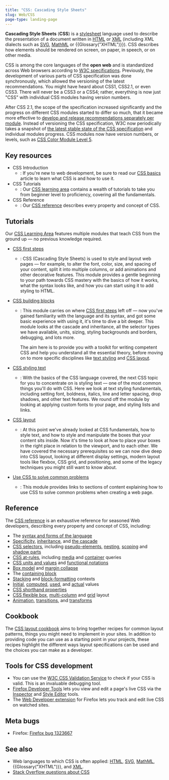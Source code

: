 ```yaml
---
title: "CSS: Cascading Style Sheets"
slug: Web/CSS
page-type: landing-page
---
```




**Cascading Style Sheets** (**CSS**) is a [stylesheet](/Web/API/StyleSheet) language used to describe the presentation of a document written in [HTML](/Web/HTML) or [XML](/Web/XML/XML_introduction) (including XML dialects such as [SVG](/Web/SVG), [MathML](/Web/MathML) or {{Glossary("XHTML")}}). CSS describes how elements should be rendered on screen, on paper, in speech, or on other media.

CSS is among the core languages of the **open web** and is standardized across Web browsers according to [W3C specifications](https://www.w3.org/Style/CSS/#specs). Previously, the development of various parts of CSS specification was done synchronously, which allowed the versioning of the latest recommendations. You might have heard about CSS1, CSS2.1, or even CSS3. There will never be a CSS3 or a CSS4; rather, everything is now just "CSS" with individual CSS modules having version numbers.

After CSS 2.1, the scope of the specification increased significantly and the progress on different CSS modules started to differ so much, that it became more effective to [develop and release recommendations separately per module](https://www.w3.org/Style/CSS/current-work). Instead of versioning the CSS specification, W3C now periodically takes a snapshot of [the latest stable state of the CSS specification](https://www.w3.org/TR/css/) and individual modules progress. CSS modules now have version numbers, or levels, such as [CSS Color Module Level 5](https://drafts.csswg.org/css-color-5/).

## Key resources

- CSS Introduction
  - : If you're new to web development, be sure to read our [CSS basics](/Learn/Getting_started_with_the_web/CSS_basics) article to learn what CSS is and how to use it.
- CSS Tutorials
  - : Our [CSS learning area](/Learn/CSS) contains a wealth of tutorials to take you from beginner level to proficiency, covering all the fundamentals.
- CSS Reference
  - : Our [CSS reference](/Web/CSS/Reference) describes every property and concept of CSS.

## Tutorials

Our [CSS Learning Area](/Learn/CSS) features multiple modules that teach CSS from the ground up — no previous knowledge required.

- [CSS first steps](/Learn/CSS/First_steps)
  - : CSS (Cascading Style Sheets) is used to style and layout web pages — for example, to alter the font, color, size, and spacing of your content, split it into multiple columns, or add animations and other decorative features. This module provides a gentle beginning to your path towards CSS mastery with the basics of how it works, what the syntax looks like, and how you can start using it to add styling to HTML.
- [CSS building blocks](/Learn/CSS/Building_blocks)

  - : This module carries on where [CSS first steps](/Learn/CSS/First_steps) left off — now you've gained familiarity with the language and its syntax, and got some basic experience with using it, it's time to dive a bit deeper. This module looks at the cascade and inheritance, all the selector types we have available, units, sizing, styling backgrounds and borders, debugging, and lots more.

    The aim here is to provide you with a toolkit for writing competent CSS and help you understand all the essential theory, before moving on to more specific disciplines like [text styling](/Learn/CSS/Styling_text) and [CSS layout](/Learn/CSS/CSS_layout).

- [CSS styling text](/Learn/CSS/Styling_text)

  - : With the basics of the CSS language covered, the next CSS topic for you to concentrate on is styling text — one of the most common things you'll do with CSS. Here we look at text styling fundamentals, including setting font, boldness, italics, line and letter spacing, drop shadows, and other text features. We round off the module by looking at applying custom fonts to your page, and styling lists and links.

- [CSS layout](/Learn/CSS/CSS_layout)

  - : At this point we've already looked at CSS fundamentals, how to style text, and how to style and manipulate the boxes that your content sits inside. Now it's time to look at how to place your boxes in the right place in relation to the viewport, and to each other. We have covered the necessary prerequisites so we can now dive deep into CSS layout, looking at different display settings, modern layout tools like flexbox, CSS grid, and positioning, and some of the legacy techniques you might still want to know about.

- [Use CSS to solve common problems](/Learn/CSS/Howto)
  - : This module provides links to sections of content explaining how to use CSS to solve common problems when creating a web page.

## Reference

The [CSS reference](/Web/CSS/Reference) is an exhaustive reference for seasoned Web developers, describing every property and concept of CSS, including:

- The [syntax and forms of the language](/Web/CSS/Syntax)
- [Specificity](/Web/CSS/Specificity), [inheritance](/Web/CSS/Inheritance), and [the cascade](/Web/CSS/Cascade)
- [CSS selectors](/Web/CSS/CSS_selectors), including [pseudo-elements](/Web/CSS/CSS_pseudo-elements), [nesting](/Web/CSS/CSS_nesting), [scoping](/Web/CSS/CSS_scoping) and [shadow parts](/Web/CSS/CSS_shadow_parts)
- [CSS at-rules](/Web/CSS/At-rule), including [media](/Web/CSS/CSS_media_queries) and [container](/Web/CSS/CSS_containment) queries
- [CSS units and values](/Web/CSS/CSS_Values_and_Units) and [functional notations](/Web/CSS/CSS_Functions)
- [Box model](/Web/CSS/CSS_box_model/Introduction_to_the_CSS_box_model) and [margin collapse](/Web/CSS/CSS_box_model/Mastering_margin_collapsing)
- The [containing block](/Web/CSS/Containing_block)
- [Stacking](/Web/CSS/CSS_positioned_layout/Understanding_z-index/Stacking_context) and [block-formatting](/Web/CSS/CSS_display/Block_formatting_context) contexts
- [Initial](/Web/CSS/initial_value), [computed](/Web/CSS/computed_value), [used](/Web/CSS/used_value), and [actual](/Web/CSS/actual_value) values
- [CSS shorthand properties](/Web/CSS/Shorthand_properties)
- [CSS flexible box](/Web/CSS/CSS_flexible_box_layout), [multi-column](/Web/CSS/CSS_multicol_layout) and [grid](/Web/CSS/CSS_grid_layout) layout
- [Animation](/Web/CSS/CSS_animations), [transitions](/Web/CSS/CSS_transitions), and [transforms](/Web/CSS/CSS_transforms)

## Cookbook

The [CSS layout cookbook](/Web/CSS/Layout_cookbook) aims to bring together recipes for common layout patterns, things you might need to implement in your sites. In addition to providing code you can use as a starting point in your projects, these recipes highlight the different ways layout specifications can be used and the choices you can make as a developer.

## Tools for CSS development

- You can use the [W3C CSS Validation Service](https://jigsaw.w3.org/css-validator/) to check if your CSS is valid. This is an invaluable debugging tool.
- [Firefox Developer Tools](https://firefox-source-docs.mozilla.org/devtools-user/index.html) lets you view and edit a page's live CSS via the [Inspector](https://firefox-source-docs.mozilla.org/devtools-user/page_inspector/index.html) and [Style Editor](https://firefox-source-docs.mozilla.org/devtools-user/style_editor/index.html) tools.
- The [Web Developer extension](https://addons.mozilla.org/en-US/firefox/addon/web-developer/) for Firefox lets you track and edit live CSS on watched sites.

## Meta bugs

- Firefox: [Firefox bug 1323667](https://bugzil.la/1323667)

## See also

- Web languages to which CSS is often applied: [HTML](/Web/HTML), [SVG](/Web/SVG), [MathML](/Web/MathML), {{Glossary("XHTML")}}, and [XML](/Web/XML/XML_introduction).
- [Stack Overflow questions about CSS](https://stackoverflow.com/questions/tagged/css)
